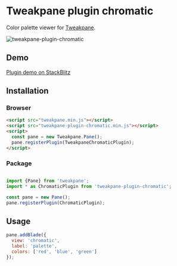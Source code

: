 # Tweakpane plugin chromatic
Color palette viewer for [Tweakpane][tweakpane].

![tweakpane-plugin-chromatic](https://github.com/brunoimbrizi/tweakpane-plugin-chromatic/assets/880280/d5ecf5bc-bb27-4dd2-b223-c620d744df0a)


## Demo

[Plugin demo on StackBlitz](https://stackblitz.com/edit/js-rkko7x)



## Installation


### Browser
```html
<script src="tweakpane.min.js"></script>
<script src="tweakpane-plugin-chromatic.min.js"></script>
<script>
  const pane = new Tweakpane.Pane();
  pane.registerPlugin(TweakpaneChromaticPlugin);
</script>
```


### Package
```js

import {Pane} from 'tweakpane';
import * as ChromaticPlugin from 'tweakpane-plugin-chromatic';

const pane = new Pane();
pane.registerPlugin(ChromaticPlugin);
```


## Usage
```js
pane.addBlade({
  view: 'chromatic',
  label: 'palette',
  colors: ['red', 'blue', 'green']
});
```


[tweakpane]: https://github.com/cocopon/tweakpane/
